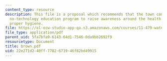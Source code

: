 ```yaml
---
content_type: resource
description: This file is a proposal which recommends that the town consider a low-cost,
  no-technology education program to raise awareness around the health benefits of
  proper hygiene.
file: https://ol-ocw-studio-app-qa.s3.amazonaws.com/courses/11-479-water-and-sanitation-infrastructure-planning-in-developing-countries-spring-2005/22e271d240ff7782671946f82bd49915_brown.pdf
file_type: application/pdf
parent_uid: 5fa7bfa9-6143-64d1-7546-0da9bb2692f9
resourcetype: Document
title: brown.pdf
uid: 22e271d2-40ff-7782-6719-46f82bd49915
---
```

